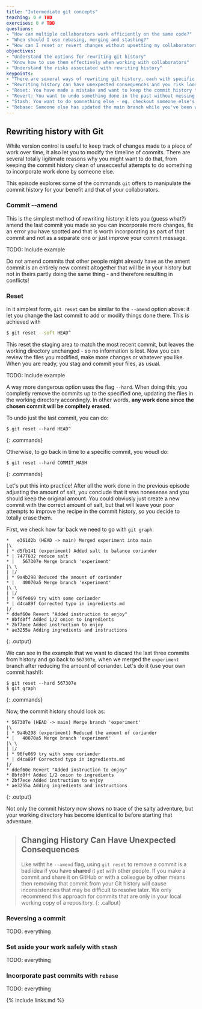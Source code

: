 ```yaml
---
title: "Intermediate git concepts"
teaching: 0 # TBD
exercises: 0 # TBD
questions:
- "How can multiple collaborators work efficiently on the same code?"
- "When should I use rebasing, merging and stashing?"
- "How can I reset or revert changes without upsetting my collaborators?"
objectives:
- "Understand the options for rewriting git history"
- "Know how to use them effectively when working with collaborators"
- "Understand the risks associated with rewriting history"
keypoints:
- "There are several ways of rewriting git history, each with specific use cases associated to them"
- "Rewriting history can have unexpected consequences and you risk loosing information irremedaibly"
- "Reset: You have made a mistake and want to keep the commit history tidy for the benefit of collaborators"
- "Revert: You want to undo something done in the past without messing too much with the timeline, upsetting your collaborators"
- "Stash: You want to do somnething else - eg. checkout someone else's branch - without loosing your current work"
- "Rebase: Someone else has updated the main branch while you've been working and need to bring those changes to your branch"
---
```



## Rewriting history with Git

While version control is useful to keep track of changes made to a piece of work over
time, it also let you to modify the timeline of commits. There are several totally
ligitimate reasons why you might want to do that, from keeping the commit history clean
of unseccesful attempts to do something to incorporate work done by someone else.

This episode explores some of the commands `git` offers to manipulate the commit history
for your benefit and that of your collaborators.

### Commit --amend

This is the simplest method of rewriting history: it lets you (guess what?) amend the
last commit you made so you can incorporate more changes, fix an error you have spotted
and that is worth incorporating as part of that commit and not as a separate one or just
improve your commit message. 

TODO: Include example

Do not amend commits that other people might already have as the ament commit is an
entirely new commit altogether that will be in your history but not in theirs partly
doing the same thing - and therefore resulting in conflicts!

### Reset

In it simplest form, `git reset` can be similar to the `--amend` option above: it let
you change the last commit to add or modify things done there. This is achieved with

```bash
$ git reset --soft HEAD^
```

This reset the staging area to match the most recent commit, but leaves the working
directory unchanged - so no information is lost. Now you can review the files you
modified, make more changes or whatever you like. When you are ready, you stag and
commit your files, as usual.

TODO: Include example

A way more dangerous option uses the flag `--hard`. When doing this, you completly
remove the commits up to the specified one, updating the files in the working directory
accordingly. In other words, **any work done since the chosen commit will be compltely
erased**. 

To undo just the last commit, you can do:
~~~
$ git reset --hard HEAD^
~~~
{: .commands}

Otherwise, to go back in time to a specific commit, you woudl do:
~~~
$ git reset --hard COMMIT_HASH
~~~
{: .commands}

Let's put this into practice! After all the work done in the previous episode adjusting
the amount of salt, you conclude that it was nonesense and you should keep the original
amount. You could obviusly just create a new commit with the correct amount of salt, but
that will leave your poor attempts to improve the recipe in the commit history, so you
decide to totally erase them. 

First, we check how far back we need to go with `git graph`:
~~~
*   e361d2b (HEAD -> main) Merged experiment into main
|\  
| * d5fb141 (experiment) Added salt to balance coriander
* | 7477632 reduce salt
* |   567307e Merge branch 'experiment'
|\ \  
| |/  
| * 9a4b298 Reduced the amount of coriander
* |   40070a5 Merge branch 'experiment'
|\ \  
| |/  
| * 96fe069 try with some coriander
* | d4ca89f Corrected typo in ingredients.md
|/  
* ddef60e Revert "Added instruction to enjoy"
* 8bfd0ff Added 1/2 onion to ingredients
* 2bf7ece Added instruction to enjoy
* ae3255a Adding ingredients and instructions
~~~
{: .output}

We can see in the example that we want to discard the last three commits from history and go back to
`567307e`, when we merged the `experiment` branch after reducing the amount of
coriander. Let's do it (use your own commit hash!):
~~~
$ git reset --hard 567307e
$ git graph
~~~
{: .commands}

Now, the commit history should look as:
~~~
* 567307e (HEAD -> main) Merge branch 'experiment'
|\ 
| * 9a4b298 (experiment) Reduced the amount of coriander
* |   40070a5 Merge branch 'experiment'
|\ \  
| |/  
| * 96fe069 try with some coriander
* | d4ca89f Corrected typo in ingredients.md
|/  
* ddef60e Revert "Added instruction to enjoy"
* 8bfd0ff Added 1/2 onion to ingredients
* 2bf7ece Added instruction to enjoy
* ae3255a Adding ingredients and instructions
~~~
{: .output}

Not only the commit history now shows no trace of the salty adventure, but your working
directory has become identical to before starting that adventure.

> ## Changing History Can Have Unexpected Consequences
>
> Like witht he `--amend` flag, using `git reset` to remove a commit is a bad idea if
> you have **shared** it yet with other people. If you make a commit and share it on
> GitHub or with a colleague by other means then removing that commit from your Git
> history will cause inconsistencies that may be difficult to resolve later. We
> only recommend this approach for commits that are only in your local working
> copy of a repository.
{: .callout}

### Reversing a commit

TODO: everything

### Set aside your work safely with `stash`

TODO: everything

### Incorporate past commits with `rebase`

TODO: everything



{% include links.md %}
